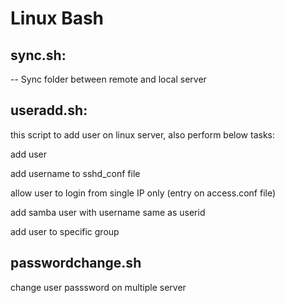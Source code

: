 # Linux  Bash

## sync.sh:

-- Sync folder between remote and local server

## useradd.sh:

this script to add user on linux server, also perform below tasks:

add user

add username to sshd_conf file

allow user to login from single IP only (entry on access.conf file)

add samba user with username same as userid

add user to specific group

## passwordchange.sh

change user passsword on multiple server
